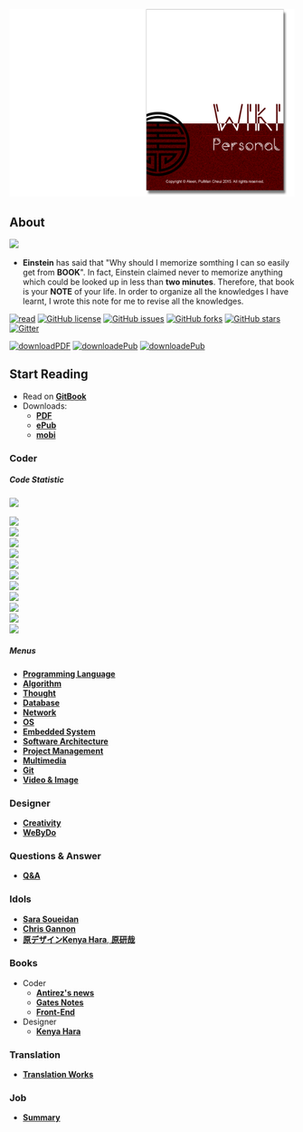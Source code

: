 <a href="https://www.gitbook.com/read/book/aleen42/personalwiki" target="_blank"><img src="./cover_read.png"></a>

## About

<img src="./photo.png">

  - **Einstein** has said that "Why should I memorize somthing I can so easily get from **BOOK**". In fact, Einstein claimed never to memorize anything which could be looked up in less than **two minutes**. Therefore, that book is your **NOTE** of your life. In order to organize all the knowledges I have learnt, I wrote this note for me to revise all the knowledges.

[![read](https://img.shields.io/badge/read-gitbook-brightgreen.svg)](https://aleen42.gitbooks.io/personalwiki/content/) [![GitHub license](https://img.shields.io/badge/license-MIT-blue.svg)](https://aleen42.gitbooks.io/personalwiki/content/MIT.html) [![GitHub issues](https://img.shields.io/github/issues/aleen42/PersonalWiki.svg)](https://github.com/aleen42/PersonalWiki/issues) [![GitHub forks](https://img.shields.io/github/forks/aleen42/PersonalWiki.svg)](https://github.com/aleen42/PersonalWiki/network) [![GitHub stars](https://img.shields.io/github/stars/aleen42/PersonalWiki.svg)](https://github.com/aleen42/PersonalWiki/stargazers) [![Gitter](https://badges.gitter.im/aleen42/PersonalWiki.svg)](https://gitter.im/aleen42/PersonalWiki?utm_source=badge&utm_medium=badge&utm_campaign=pr-badge)

[![downloadPDF](https://img.shields.io/badge/download-PDF-%23a10000.svg)](https://www.gitbook.com/download/pdf/book/aleen42/personalwiki) [![downloadePub](https://img.shields.io/badge/download-ePub-%23a10000.svg)](https://www.gitbook.com/download/epub/book/aleen42/personalwiki) [![downloadePub](https://img.shields.io/badge/download-mobi-%23a10000.svg)](https://www.gitbook.com/download/mobi/book/aleen42/personalwiki) 

## Start Reading

- Read on [**GitBook**](https://www.gitbook.com/read/book/aleen42/personalwiki)
- Downloads:
    - [**PDF**](https://www.gitbook.com/download/pdf/book/aleen42/personalwiki)
    - [**ePub**](https://www.gitbook.com/download/epub/book/aleen42/personalwiki)
    - [**mobi**](https://www.gitbook.com/download/mobi/book/aleen42/personalwiki)

### Coder

##### Code Statistic

![](https://img.shields.io/badge/Code-5m-076c70.svg)

![](https://img.shields.io/badge/HTML-2m-02888e.svg)<br/>
![](https://img.shields.io/badge/Java-976k-0a5f73.svg)<br/>
![](https://img.shields.io/badge/C%23-655k-002426.svg)<br/>
![](https://img.shields.io/badge/C-450k-002426.svg)<br/>
![](https://img.shields.io/badge/Visual%20Basic-279k-0a5f73.svg)<br/>
![](https://img.shields.io/badge/JavaScript-211k-05575b.svg)<br/>
![](https://img.shields.io/badge/PostScript-145k-021a28.svg)<br/>
![](https://img.shields.io/badge/CSS-113k-02888e.svg)<br/>
![](https://img.shields.io/badge/PHP-83k-003d40.svg)<br/>
![](https://img.shields.io/badge/C%2B%2B-56k-057791.svg)<br/>
![](https://img.shields.io/badge/Shell-8k-084d5d.svg)<br/>

##### Menus

* [**Programming Language**](./Programming/ProgrammingMenu.md)
* [**Algorithm**](./Algorithmn/AlgorithmnMenu.md)
* [**Thought**](./Thought/ThoughtMenu.md)
* [**Database**](./Database/Database.md)
* [**Network**](./Network/Network.md)
* [**OS**](./OS/OS.md)
* [**Embedded System**](./Embedded_System/Embedded_System.md)
* [**Software Architecture**](./Architecture/Architecture.md)
* [**Project Management**](./projectManagement/projectManagement.md)
* [**Multimedia**](./Multimedia/Multimedia.md)
* [**Git**](./git/git.md)
* [**Video & Image**](./vi/vi.md)

### Designer
* [**Creativity**](./Creativity/Creativity.md)
* [**WeByDo**](http://www.webydo.com/)

### Questions & Answer

* [**Q&A**](./qa/qa.md)

### Idols
* [**Sara Soueidan**](http://sarasoueidan.com/)
* [**Chris Gannon**](http://blog.gannon.tv/)
* [**原デザインKenya Hara**, **原研哉**](http://www.ndc.co.jp/hara/en/)

### Books
- Coder
    - [**Antirez's news**](./antirez/antirez.md)
    - [**Gates Notes**](http://www.gatesnotes.com/books)
 	- [**Front-End**](./frontend/frontend.md)
- Designer
    - [**Kenya Hara**](./kenyahara/kenyahara.md)

### Translation
- [**Translation Works**](./translation/translation.md)

### Job
- [**Summary**](./summary/summary.md)


